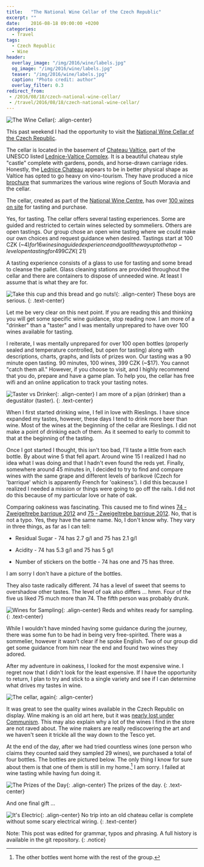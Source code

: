 ```yaml
---
title:   "The National Wine Cellar of the Czech Republic"
excerpt: ""
date:    2016-08-18 09:00:00 +0200
categories:
  - Travel
tags:
  - Czech Republic
  - Wine
header:
  overlay_image: "/img/2016/wine/labels.jpg"
  og_image: "/img/2016/wine/labels.jpg"
  teaser: "/img/2016/wine/labels.jpg"
  caption: "Photo credit: author"
  overlay_filter: 0.3
redirect_from:
 - /2016/08/18/czech-national-wine-cellar/
 - /travel/2016/08/18/czech-national-wine-cellar/
---
```


![The Wine Cellar](/img/2016/wine/cellar.jpg){: .align-center}

This past weekend I had the opportunity to
visit the [National Wine Cellar of the Czech
Republic](http://www.vinarskecentrum.cz/en/salon-vin/salon-vin-ceske-republiky/).

The cellar is located in the basement of [Chateau
Valtice](http://www.czechtourism.com/c/valtice-chateau/),
part of the UNESCO listed [Lednice-Valtice
Complex](http://www.czechtourism.com/c/lednice-valtice-area-unesco/).
It is a beautiful chateau style "castle" complete with gardens,
ponds, and horse-drawn carriage rides.  Honestly, the [Lednice
Chateau](http://www.czechtourism.com/c/lednice-chateau/)
appears to be in better physical shape as Valtice has
opted to go heavy on vino-tourism.  They have produced a nice
[brochure](http://www.vinarskecentrum.cz/download/nvc-brozura-salon-vin-150x150mm_en-aktualizace%202016.pdf)
that summarizes the various wine regions of South Moravia and the cellar.

The cellar, created as part of the [National Wine
Centre](http://www.vinarskecentrum.cz/en/), has over [100 wines on
site](http://www.vinarskecentrum.cz/en/salon-vin/vina-v-salonu/) for
tasting and purchase.

Yes, for tasting.  The cellar offers several tasting experiences.  Some
are guided and restricted to certain wines selected by sommeliers. Others
are open tastings.  Our group chose an open wine tasting where we could
make our own choices and request guidance when desired.  Tastings start
at 100 CZK (~$4) for 16 wines in a guided experience and go all the way
up to the top-level open tasting for 499 CZK (~$21)

A tasting experience consists of a glass to use for tasting and some bread
to cleanse the pallet.  Glass cleaning stations are provided throughout
the cellar and there are containers to dispose of unneeded wine.
At least I assume that is what they are for.

![Take this cup and this bread and go
nuts!](/img/2016/wine/bread-glass.jpg){: .align-center}
These boys are serious.
{: .text-center}

Let me be very clear on this next point.  If you are reading this and
thinking you will get some specific wine guidance, stop reading now.
I am more of a "drinker" than a "taster" and I was mentally unprepared
to have over 100 wines available for tasting.

I reiterate, I was mentally unprepared for over 100 open bottles
(properly sealed and temperature controlled, but open for tasting)
along with descriptions, charts, graphs, and lists of prizes won.
Our tasting was a 90 minute open tasting.  90 minutes, 100 wines, 399
CZK (~$17).  You cannot "catch them all."  However, if you choose to
visit, and I highly recommend that you do, prepare and have a game plan.
To help you, the cellar has free wifi and an online application to track
your tasting notes.

![Taster vs Drinker](/img/2016/wine/taster-drinker.jpg){: .align-center}
I am more of a pijan (drinker) than a degustátor (taster).
{: .text-center}

When I first started drinking wine, I fell in love with Rieslings.
I have since expanded my tastes, however, these days I tend to drink
more beer than wine.  Most of the wines at the beginning of the cellar
are Rieslings.  I did not make a point of drinking each of them. As it
seemed to early to commit to that at the beginning of the tasting.

Once I got started I thought, this isn't too bad, I'll taste a little from
each bottle.  By about wine 5 that fell apart.  Around wine 15 I realized
I had no idea what I was doing and that I hadn't even found the reds yet.
Finally, somewhere around 45 minutes in, I decided to try to find and
compare wines with the same grape and different levels of barikové
(Czech for 'barrique' which is apparently French for 'oakiness').
I did this because I realized I needed a mission or things were going
to go off the rails.  I did not do this because of my particular love
or hate of oak.

Comparing oakiness was fascinating.  This
caused me to find wines [74 - Zweigeltrebe barrique
2012](http://www.vinarskecentrum.cz/en/salon-vin/vina-v-salonu/?idV=6074)
and [75 - Zweigeltrebe barrique
2012](http://www.vinarskecentrum.cz/en/salon-vin/vina-v-salonu/?idV=6075).
No, that is not a typo.  Yes, they have the same name.  No, I don't
know why.  They vary in three things, as far as I can tell:

- Residual Sugar - 74 has 2.7 g/l and 75 has 2.1 g/l

- Acidity - 74 has 5.3 g/l and 75 has 5 g/l

- Number of stickers on the bottle - 74 has one and 75 has three.

I am sorry I don't have a picture of the bottles.

They also taste radically different.  74 has a level of sweet that seems
to overshadow other tastes.  The level of oak also differs ... hmm.
Four of the five us liked 75 much more than 74.  The fifth person was
probably drunk.

![Wines for Sampling](/img/2016/wine/wines.jpg){: .align-center}
Reds and whites ready for sampling.
{: .text-center}

While I wouldn't have minded having some guidance during the journey,
there was some fun to be had in being very free-spirited.  There was a
sommelier, however it wasn't clear if he spoke English.  Two of our group
did get some guidance from him near the end and found two wines they
adored.

After my adventure in oakiness, I looked for the most expensive wine.
I regret now that I didn't look for the least expensive.  If I have the
opportunity to return, I plan to try and stick to a single variety and
see if I can determine what drives my tastes in wine.

![The cellar, again](/img/2016/wine/cellar-2.jpg){: .align-center}

It was great to see the quality wines available in the Czech Republic
on display.  Wine making is an old art here, but it was [nearly lost under
Communism](http://mobile.nytimes.com/2016/08/16/world/europe/czech-wine-moravia.html?_r=0).
This may also explain why a lot of the wines I find in the store are
not raved about.  The wine makers are really rediscovering the
art and we haven't seen it trickle all the way down to the Tesco yet.

At the end of the day, after we had tried countless wines (one person
who claims they counted said they sampled 29 wines), we purchased a total
of four bottles.  The bottles are pictured below.  The only thing I know
for sure about them is that one of them is still in my home.[^0]  I am sorry.
I failed at wine tasting while having fun doing it.

![The Prizes of the Day](/img/2016/wine/4-wines.jpg){: .align-center}
The prizes of the day.
{: .text-center}

And one final gift ...

![It's Electric](/img/2016/wine/electric.jpg){: .align-center}
No trip into an old chateau cellar is complete without some scary electrical wiring.
{: .text-center}

Note: This post was edited for grammar, typos and phrasing.  A full history is available in the git repository.
{: .notice}

[^0]: The other bottles went home with the rest of the group.
